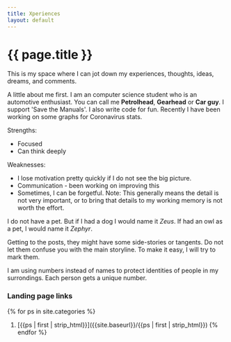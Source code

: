 ```yaml
---
title: Xperiences
layout: default
---
```


# {{ page.title }}

This is my space where I can jot down my experiences, thoughts, ideas, dreams, and comments.

A little about me first. I am an computer science student who is an automotive enthusiast. You can call me **Petrolhead**, **Gearhead** or **Car guy**. I support 'Save the Manuals'. I also write code for fun. Recently I have been working on some graphs for Coronavirus stats.

Strengths:

*	Focused
*	Can think deeply

Weaknesses:

*	I lose motivation pretty quickly if I do not see the big picture.
*	Communication - been working on improving this
*	Sometimes, I can be forgetful. Note: This generally means the detail is not very important, or to bring that details to my working memory is not worth the effort. 

I do not have a pet. But if I had a dog I would name it *Zeus*. If had an owl as a pet, I would name it *Zephyr*.

Getting to the posts, they might have some side-stories or tangents. Do not let them confuse you with the main storyline. To make it easy, I will try to mark them. 

I am using numbers instead of names to protect identities of people in my surrondings. Each person gets a unique number.

### Landing page links ###

{% for ps in site.categories %}
1. [{{ps | first | strip_html}}]({{site.baseurl}}/{{ps | first | strip_html}})
{% endfor %}



